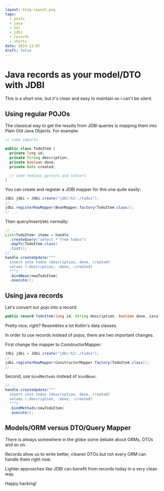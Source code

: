 ```yaml
---
layout: blog-layout.pug
tags:
  - posts
  - java
  - sql
  - jdbi
  - records
  - shorts
date: 2024-12-07
draft: false
---
```

# Java records as your model/DTO with JDBI

This is a short one, but it's clean and easy to maintain so i can't be silent.

## Using regular POJOs

The classical way to get the results from JDBI queries is mapping them into
Plain Old Java Objects. For example:

```java
// some imports

public class TodoItem {
  private long id;
  private String description;
  private boolean done;
  private Date created;

  // some tedious getters and setters
}
```

You can create and register a JDBI mapper for this one quite easily:

```java
Jdbi jdbi = Jdbi.create("jdbc:h2:./todos");
// ...
jdbi.registerRowMapper(BeanMapper.factory(TodoItem.class));
// ...
```

Then query/insert/etc normally:

```java
// ...
List<TodoItem> items = handle
  .createQuery("select * from todos")
  .mapTo(TodoItem.class)
  .list();
// ...
handle.createUpdate("""
  insert into todos (description, done, created) 
  values (:description, :done, :created)
  """)
  .bindBean(newTodoItem)
  .execute();
```

## Using java records

Let's convert our pojo into a record:

```java
public record TodoItem(long id, String description, boolean done, LocalDateTime created);
```

Pretty nice, right? Resembles a lot Kotlin's data classes.

In order to use records instead of pojos, there are two important changes.

First change the mapper to ConstructorMapper:

```java
Jdbi jdbi = Jdbi.create("jdbc:h2:./todos");
// ...
jdbi.registerRowMapper(ConstructorMapper.factory(TodoItem.class));
// ...
```

Second, use `bindMethods` instead of `bindBean`:

```java
// ...
handle.createUpdate("""
  insert into todos (description, done, created) 
  values (:description, :done, :created)
  """)
  .bindMethods(newTodoItem)
  .execute();
```

## Models/ORM versus DTO/Query Mapper

There is always somewhere in the globe some debate about ORMs, DTOs and so on.

Records allow us to write better, cleaner DTOs but not every ORM can handle them
right now.

Lighter approaches like JDBI can benefit from records today in a very clean way.

Happy hacking!
